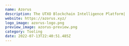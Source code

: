 ```yaml
---
name: Azorus
description: The UTXO Blockchain Intelligence Platform|
website: https://azorus.xyz/
logo_image: azorus-logo.png
preview_image: azorus-preview.png
category: Tooling
date: 2022-07-13T22:40:51.485Z
---
```

